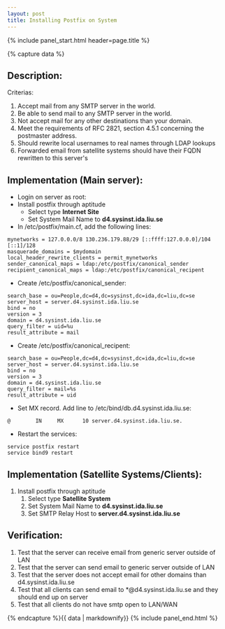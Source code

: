 ```yaml
---
layout: post
title: Installing Postfix on System
---
```


{% include panel_start.html header=page.title %}

{% capture data %}
## Description:
Criterias:

1. Accept mail from any SMTP server in the world.
2. Be able to send mail to any SMTP server in the world.
3. Not accept mail for any other destinations than your domain.
4. Meet the requirements of RFC 2821, section 4.5.1 concerning the postmaster address.
5. Should rewrite local usernames to real names through LDAP lookups
6. Forwarded email from satellite systems should have their FQDN rewritten to
   this server's

## Implementation (Main server):
- Login on server as root:
- Install postfix through aptitude
    - Select type **Internet Site**
    - Set System Mail Name to **d4.sysinst.ida.liu.se**
- In /etc/postfix/main.cf, add the following lines:

~~~
mynetworks = 127.0.0.0/8 130.236.179.88/29 [::ffff:127.0.0.0]/104 [::1]/128
masquerade_domains = $mydomain
local_header_rewrite_clients = permit_mynetworks
sender_canonical_maps = ldap:/etc/postfix/canonical_sender
recipient_canonical_maps = ldap:/etc/postfix/canonical_recipent
~~~

- Create /etc/postfix/canonical_sender:

~~~
search_base = ou=People,dc=d4,dc=sysinst,dc=ida,dc=liu,dc=se
server_host = server.d4.sysinst.ida.liu.se
bind = no
version = 3
domain = d4.sysinst.ida.liu.se
query_filter = uid=%u
result_attribute = mail
~~~

- Create /etc/postfix/canonical_recipent:

~~~
search_base = ou=People,dc=d4,dc=sysinst,dc=ida,dc=liu,dc=se
server_host = server.d4.sysinst.ida.liu.se
bind = no
version = 3
domain = d4.sysinst.ida.liu.se
query_filter = mail=%s
result_attribute = uid
~~~

- Set MX record. Add line to /etc/bind/db.d4.sysinst.ida.liu.se:

~~~
@        IN     MX      10 server.d4.sysinst.ida.liu.se.
~~~

- Restart the services:

~~~
service postfix restart
service bind9 restart
~~~

## Implementation (Satellite Systems/Clients):
1. Install postfix through aptitude
    1. Select type **Satellite System**
    2. Set System Mail Name to **d4.sysinst.ida.liu.se**
    3. Set SMTP Relay Host to **server.d4.sysinst.ida.liu.se**

## Verification:
1. Test that the server can receive email from generic server outside of LAN
2. Test that the server can send email to generic server outside of LAN
3. Test that the server does not accept email for other domains than
    d4.sysinst.ida.liu.se
4. Test that all clients can send email to
    *@d4.sysinst.ida.liu.se and they should end up on server
5. Test that all clients do not have smtp open to LAN/WAN

{% endcapture %}{{ data | markdownify}}
{% include panel_end.html %}
